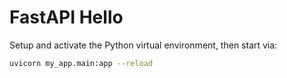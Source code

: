 # FastAPI Hello

Setup and activate the Python virtual environment, then start via:
```bash
uvicorn my_app.main:app --reload
```
